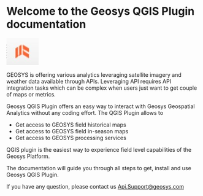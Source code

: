 # Welcome to the Geosys QGIS Plugin documentation

![logo](https://raw.githubusercontent.com/GEOSYS/qgis-plugin-doc/master/pictures/doc6.jpg)

GEOSYS is offering various analytics leveraging satellite imagery and weather data available through APIs. Leveraging API requires API integration tasks which can be complex when users just want to get couple of maps or metrics. 

Geosys QGIS Plugin offers an easy way to interact with Geosys Geospatial Analytics without any coding effort. The QGIS Plugin allows to

- Get access to GEOSYS field historical maps
- Get access to GEOSYS field in-season maps
- Get access to GEOSYS processing services 

QGIS plugin is the easiest way to experience field level capabilities of the Geosys Platform.

The documentation will guide you through all steps to get, install and use Geosys QGIS Plugin. 

If you have any question, please contact us [Api.Support@geosys.com](url)  